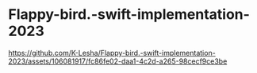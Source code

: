 # Flappy-bird.-swift-implementation-2023



https://github.com/K-Lesha/Flappy-bird.-swift-implementation-2023/assets/106081917/fc86fe02-daa1-4c2d-a265-98cecf9ce3be


